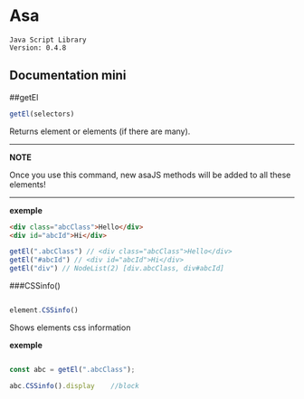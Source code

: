 # Asa
    Java Script Library
    Version: 0.4.8




## Documentation mini

##getEl

```javascript
getEl(selectors)
``` 
Returns element or elements (if there are many).

---
**NOTE**

Once you use this command, new asaJS methods will be added to all these elements!

---

**exemple**
```html
<div class="abcClass">Hello</div>
<div id="abcId">Hi</div>
```
```javascript
getEl(".abcClass") // <div class="abcClass">Hello</div>
getEl("#abcId") // <div id="abcId">Hi</div>
getEl("div") // NodeList(2) [div.abcClass, div#abcId]
```


###CSSinfo()

```js

element.CSSinfo()

```
Shows elements css information

**exemple**
```javascript

const abc = getEl(".abcClass");

abc.CSSinfo().display    //block

```

